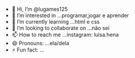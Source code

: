 - 👋 Hi, I’m @lugames125
- 👀 I’m interested in ...programar,jogar e aprender
- 🌱 I’m currently learning ...html e css
- 💞️ I’m looking to collaborate on ...não sei
- 📫 How to reach me ...instagram: luisa.hena
- 😄 Pronouns: ...ela/dela
- ⚡ Fun fact: ...

<!---
lugames125/lugames125 is a ✨ special ✨ repository because its `README.md` (this file) appears on your GitHub profile.
You can click the Preview link to take a look at your changes.
--->
